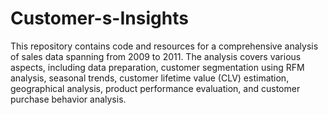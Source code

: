 # Customer-s-Insights
This repository contains code and resources for a comprehensive analysis of sales data spanning from 2009 to 2011. The analysis covers various aspects, including data preparation, customer segmentation using RFM analysis, seasonal trends, customer lifetime value (CLV) estimation, geographical analysis, product performance evaluation, and customer purchase behavior analysis.
